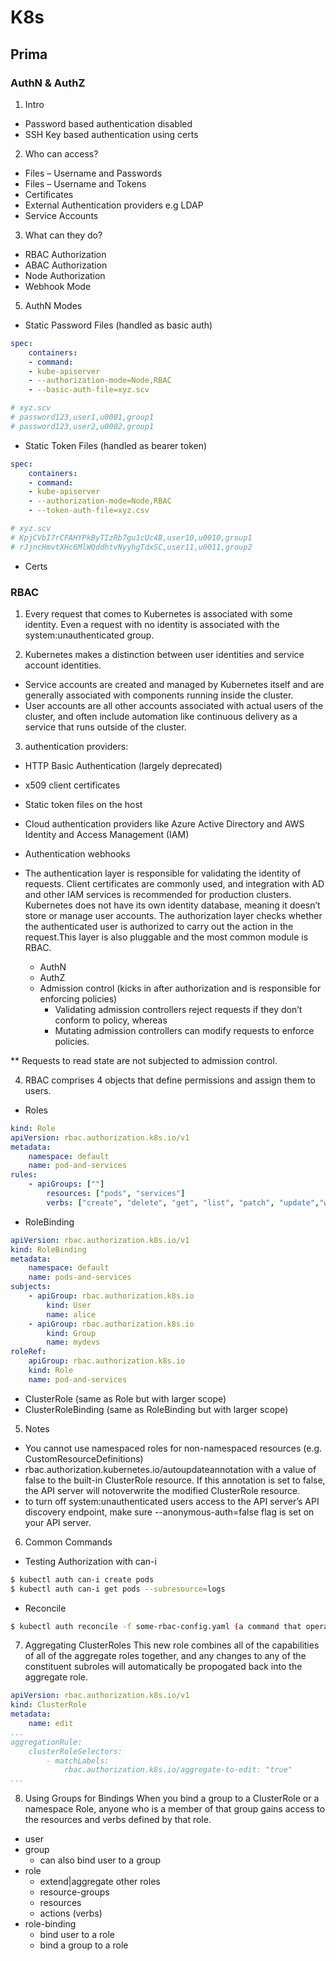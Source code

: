 # K8s

## Prima

### AuthN & AuthZ
1. Intro
- Password based authentication disabled 
- SSH Key based authentication using certs

2. Who can access?
- Files – Username and Passwords
- Files – Username and Tokens
- Certificates
- External Authentication providers e.g LDAP 
- Service Accounts

3. What can they do?
- RBAC Authorization 
- ABAC Authorization 
- Node Authorization 
- Webhook Mode

5. AuthN Modes
- Static Password Files (handled as basic auth)
```yaml
spec: 
	containers: 
	- command:
	- kube-apiserver 
	- --authorization-mode=Node,RBAC
	- --basic-auth-file=xyz.scv

# xyz.scv
# password123,user1,u0001,group1
# password123,user2,u0002,group1
```

- Static Token Files (handled as bearer token)
```yaml
spec: 
	containers: 
	- command:
	- kube-apiserver 
	- --authorization-mode=Node,RBAC
	- --token-auth-file=xyz.csv

# xyz.scv
# KpjCVbI7rCFAHYPkByTIzRb7gu1cUc4B,user10,u0010,group1 
# rJjncHmvtXHc6MlWQddhtvNyyhgTdxSC,user11,u0011,group2
```

- Certs


### RBAC
1. Every request that comes to Kubernetes is associated with some identity. Even a request with no identity is associated with the system:unauthenticated group.

2. Kubernetes makes a distinction between user identities and service account identities. 
- Service accounts are created and managed by Kubernetes itself and are generally associated with components running inside the cluster. 
- User accounts are all other accounts associated with actual users of the cluster, and often include automation like continuous delivery as a service that runs outside of the cluster.

3. authentication providers:
- HTTP Basic Authentication (largely deprecated)
- x509 client certificates
- Static token files on the host
- Cloud authentication providers like Azure Active Directory and AWS Identity and Access Management (IAM)
- Authentication webhooks

- The authentication layer is responsible for validating the identity of requests. Client certificates are commonly used, and integration with AD and other IAM services is recommended for production clusters. Kubernetes does not have its own identity database, meaning it doesn’t store or manage user accounts. The authorization layer checks whether the authenticated user is authorized to carry out the action in the request.This layer is also pluggable and the most common module is RBAC.
    - AuthN
    - AuthZ
    - Admission control (kicks in after authorization and is responsible for enforcing policies)
        - Validating admission controllers reject requests if they don’t conform to policy, whereas 
        - Mutating admission controllers can modify requests to enforce policies.

** Requests to read state are not subjected to admission control.

4.  RBAC comprises 4 objects that define permissions and assign them to users.
- Roles
```yaml
kind: Role
apiVersion: rbac.authorization.k8s.io/v1
metadata:
	namespace: default
	name: pod-and-services
rules:
	- apiGroups: [""]
		resources: ["pods", "services"]
		verbs: ["create", "delete", "get", "list", "patch", "update","watch"]
```

- RoleBinding
```yaml
apiVersion: rbac.authorization.k8s.io/v1
kind: RoleBinding
metadata:
	namespace: default
	name: pods-and-services
subjects:
	- apiGroup: rbac.authorization.k8s.io
		kind: User
		name: alice
	- apiGroup: rbac.authorization.k8s.io
		kind: Group
		name: mydevs
roleRef:
	apiGroup: rbac.authorization.k8s.io
	kind: Role
	name: pod-and-services
```

- ClusterRole (same as Role but with larger scope)
- ClusterRoleBinding (same as RoleBinding but with larger scope)

5. Notes
- You cannot use namespaced roles for non-namespaced resources (e.g. CustomResourceDefinitions)
- rbac.authorization.kubernetes.io/autoupdateannotation with a value of false to the built-in ClusterRole resource. If this annotation is set to false, the API server will notoverwrite the modified ClusterRole resource.
- to turn off system:unauthenticated users access to the API server’s API discovery endpoint, make sure --anonymous-auth=false flag is set on your API server.

6. Common Commands
- Testing Authorization with can-i
```bash
$ kubectl auth can-i create pods
$ kubectl auth can-i get pods --subresource=logs
```

- Reconcile
```bash
$ kubectl auth reconcile -f some-rbac-config.yaml (a command that operates somewhat like kubectl apply and will reconcile a text-based set of roles and role bindings with the current stateof the cluster.)
```

7. Aggregating ClusterRoles
This new role combines all of the capabilities of all of the aggregate roles together, and any changes to any of the constituent subroles will automatically be propogated back into the aggregate role.
```yaml
apiVersion: rbac.authorization.k8s.io/v1
kind: ClusterRole
metadata:
	name: edit
...
aggregationRule:
	clusterRoleSelectors:
		- matchLabels:
            rbac.authorization.k8s.io/aggregate-to-edit: "true"
...
```

8. Using Groups for Bindings
When you bind a group to a ClusterRole or a namespace Role, anyone who is a member of that group gains access to the resources and verbs defined by that role.
- user
- group
   - can also bind user to a group
- role
   - extend|aggregate other roles
   - resource-groups
   - resources
   - actions (verbs)
- role-binding
   - bind user to a role
   - bind a group to a role


